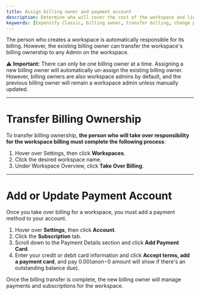 ```yaml
---
title: Assign billing owner and payment account
description: Determine who will cover the cost of the workspace and link a payment method
keywords: [Expensify Classic, billing owner, transfer billing, change payment account]
---
```

<div id="expensify-classic" markdown="1">

The person who creates a workspace is automatically responsible for its billing. However, the existing billing owner can transfer the workspace's billing ownership to any Admin on the workspace.

⚠️ **Important:** There can only be one billing owner at a time. Assigning a new billing owner will automatically un-assign the existing billing owner. However, billing owners are also workspace admins by default, and the previous billing owner will remain a workspace admin unless manually updated.

---

# Transfer Billing Ownership

To transfer billing ownership, **the person who will take over responsibility for the workspace billing must complete the following process**:

1. Hover over Settings, then click **Workspaces**.
2. Click the desired workspace name.
3. Under Workspace Overview, click **Take Over Billing**.

---

# Add or Update Payment Account

Once you take over billing for a workspace, you must add a payment method to your account.

1. Hover over **Settings**, then click **Account**.
2. Click the **Subscription** tab.
3. Scroll down to the Payment Details section and click **Add Payment Card**.
4. Enter your credit or debit card information and click **Accept terms, add a payment card**, and pay $0.00 (a non-$0 amount will show if there's an outstanding balance due).

Once the billing transfer is complete, the new billing owner will manage payments and subscriptions for the workspace.

</div>
